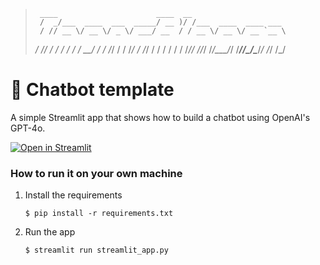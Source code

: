>      ____                      ____  __                    
>      /  _/___  ____  ___  _____/ __ )/ /___  ____  ____ ___ 
>      / // __ \/ __ \/ _ \/ ___/ __  / / __ \/ __ \/ __ `__ \
>   _/ // / / / / / /  __/ /  / /_/ / / /_/ / /_/ / / / / / /
>   /___/_/ /_/_/ /_/\___/_/  /_____/_/\____/\____/_/ /_/ /_/ 
>                                                          

# 💬 Chatbot template

A simple Streamlit app that shows how to build a chatbot using OpenAI's GPT-4o.

[![Open in Streamlit](https://static.streamlit.io/badges/streamlit_badge_black_white.svg)](https://chatbot-template.streamlit.app/)

### How to run it on your own machine

1. Install the requirements

   ```
   $ pip install -r requirements.txt
   ```

2. Run the app

   ```
   $ streamlit run streamlit_app.py
   ```
